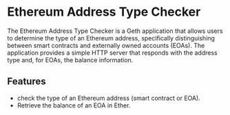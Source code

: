 
# Ethereum Address Type Checker

The Ethereum Address Type Checker is a Geth application that allows users to determine the type of an Ethereum address, specifically distinguishing between smart contracts and externally owned accounts (EOAs). The application provides a simple HTTP server that responds with the address type and, for EOAs, the balance information.


## Features

- check the type of an Ethereum address (smart contract or EOA).
- Retrieve the balance of an EOA in Ether.



